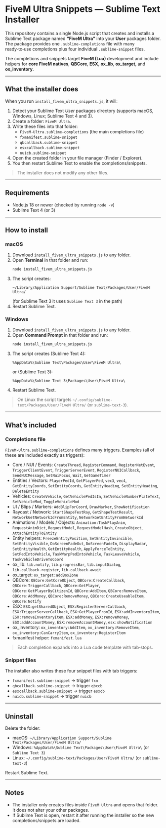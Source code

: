 
# FiveM Ultra Snippets — Sublime Text Installer

This repository contains a single Node.js script that creates and installs a Sublime Text package named **“FiveM Ultra”** into your **User** packages folder. The package provides one `.sublime-completions` file with many ready‑to‑use completions plus four individual `.sublime-snippet` files.

The completions and snippets target **FiveM (Lua)** development and include helpers for **core FiveM natives**, **QBCore**, **ESX**, **ox_lib**, **ox_target**, and **ox_inventory**.

---

## What the installer does

When you run `install_fivem_ultra_snippets.js`, it will:

1. Detect your Sublime Text *User* packages directory (supports macOS, Windows, Linux; Sublime Text 4 and 3).
2. Create a folder: `FiveM Ultra`.
3. Write these files into that folder:
   - `FiveM-Ultra.sublime-completions` (the main completions file)
   - `fxmanifest.sublime-snippet`
   - `qbcallback.sublime-snippet`
   - `esxcallback.sublime-snippet`
   - `nuicb.sublime-snippet`
4. Open the created folder in your file manager (Finder / Explorer).
5. You then restart Sublime Text to enable the completions/snippets.

> The installer does not modify any other files.

---

## Requirements

- Node.js 18 or newer (checked by running `node -v`)
- Sublime Text 4 (or 3)

---

## How to install

### macOS
1. Download `install_fivem_ultra_snippets.js` to any folder.
2. Open **Terminal** in that folder and run:
   ```bash
   node install_fivem_ultra_snippets.js
   ```
3. The script creates:
   ```
   ~/Library/Application Support/Sublime Text/Packages/User/FiveM Ultra/
   ```
   (for Sublime Text 3 it uses `Sublime Text 3` in the path)
4. Restart Sublime Text.

### Windows
1. Download `install_fivem_ultra_snippets.js` to any folder.
2. Open **Command Prompt** in that folder and run:
   ```bat
   node install_fivem_ultra_snippets.js
   ```
3. The script creates (Sublime Text 4):
   ```
   %AppData%\Sublime Text\Packages\User\FiveM Ultra\
   ```
   or (Sublime Text 3):
   ```
   %AppData%\Sublime Text 3\Packages\User\FiveM Ultra\
   ```
4. Restart Sublime Text.

> On Linux the script targets `~/.config/sublime-text/Packages/User/FiveM Ultra/` (or `sublime-text-3`).

---

## What’s included

### Completions file
`FiveM-Ultra.sublime-completions` defines many triggers. Examples (all of these are included exactly as triggers):

- Core / NUI / Events: `CreateThread`, `RegisterCommand`, `RegisterNetEvent`, `TriggerClientEvent`, `TriggerServerEvent`, `RegisterNUICallback`, `SendNUIMessage`, `SetNuiFocus`, `Wait`, `GetGameTimer`
- Entities / Vectors: `PlayerPedId`, `GetPlayerPed`, `vec3`, `vec4`, `GetEntityCoords`, `SetEntityCoords`, `GetEntityHeading`, `SetEntityHeading`, `DeleteEntity`
- Vehicles: `CreateVehicle`, `GetVehiclePedIsIn`, `SetVehicleNumberPlateText`, `SetVehicleMod`, `ToggleVehicleMod`
- UI / Blips / Markers: `AddBlipForCoord`, `DrawMarker`, `ShowNotification`
- Raycast / Network: `StartShapeTestRay`, `GetShapeTestResult`, `NetworkGetNetworkIdFromEntity`, `NetworkGetEntityFromNetworkId`
- Animations / Models / Objects: `Animation:TaskPlayAnim`, `RequestAnimDict`, `RequestModel`, `RequestModelHash`, `CreateObject`, `AttachEntityToEntity`
- Entity helpers: `FreezeEntityPosition`, `SetEntityInvincible`, `SetEntityVisible`, `DoScreenFadeOut`, `DoScreenFadeIn`, `DisplayRadar`, `SetEntityHealth`, `GetEntityHealth`, `ApplyForceToEntity`, `SetPedIntoVehicle`, `TaskWarpPedIntoVehicle`, `TaskLeaveVehicle`, `TaskVehicleDriveToCoord`
- ox_lib: `lib.notify`, `lib.progressBar`, `lib.inputDialog`, `lib.callback.register`, `lib.callback.await`
- ox_target: `ox_target:addBoxZone`
- QBCore: `QBCore:GetCoreObject`, `QBCore:CreateCallback`, `QBCore:TriggerCallback`, `QBCore:GetPlayer`, `QBCore:GetPlayerByCitizenId`, `QBCore:AddItem`, `QBCore:RemoveItem`, `QBCore:AddMoney`, `QBCore:RemoveMoney`, `QBCore:CreateUseableItem`, `QBCore:Notify`
- ESX: `ESX:getSharedObject`, `ESX:RegisterServerCallback`, `ESX:TriggerServerCallback`, `ESX:GetPlayerFromId`, `ESX:addInventoryItem`, `ESX:removeInventoryItem`, `ESX:addMoney`, `ESX:removeMoney`, `ESX:addAccountMoney`, `ESX:removeAccountMoney`, `esx:showNotification`
- ox_inventory: `ox_inventory:AddItem`, `ox_inventory:RemoveItem`, `ox_inventory:CanCarryItem`, `ox_inventory:RegisterItem`
- fxmanifest helper: `fxmanifest.lua`

> Each completion expands into a Lua code template with tab‑stops.

### Snippet files
The installer also writes these four snippet files with tab triggers:
- `fxmanifest.sublime-snippet` → trigger `fxm`
- `qbcallback.sublime-snippet` → trigger `qbccb`
- `esxcallback.sublime-snippet` → trigger `esxcb`
- `nuicb.sublime-snippet` → trigger `nuicb`

---

## Uninstall

Delete the folder:
- macOS: `~/Library/Application Support/Sublime Text/Packages/User/FiveM Ultra/`
- Windows: `%AppData%\Sublime Text\Packages\User\FiveM Ultra\` (or `Sublime Text 3`)
- Linux: `~/.config/sublime-text/Packages/User/FiveM Ultra/` (or `sublime-text-3`)

Restart Sublime Text.

---

## Notes

- The installer only creates files inside `FiveM Ultra` and opens that folder. It does not alter your other packages.
- If Sublime Text is open, restart it after running the installer so the new completions/snippets are loaded.
